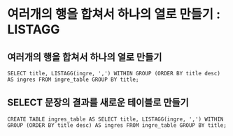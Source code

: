 # 여러개의 행을 합쳐서 하나의 열로 만들기 : LISTAGG


## 여러개의 행을 합쳐서 하나의 열로 만들기

```oracle
SELECT title, LISTAGG(ingre, ',') WITHIN GROUP (ORDER BY title desc) AS ingres FROM ingre_table GROUP BY title;
```

## SELECT 문장의 결과를 새로운 테이블로 만들기

```ORACLE
CREATE TABLE ingres_table AS SELECT title, LISTAGG(ingre, ',') WITHIN GROUP (ORDER BY title desc) AS ingres FROM ingre_table GROUP BY title;
```
